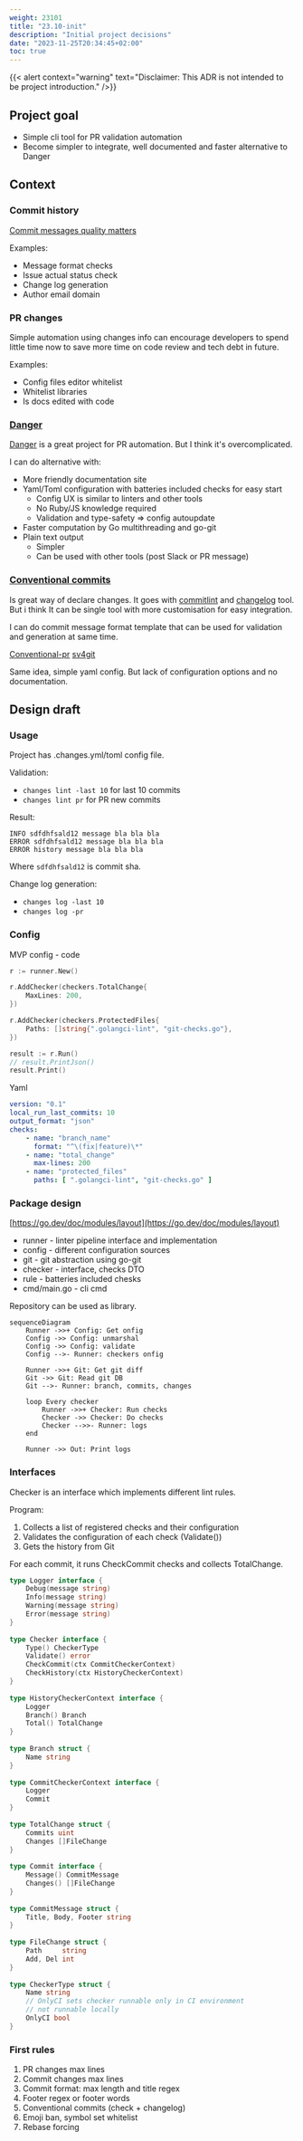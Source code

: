 ```yaml
---
weight: 23101
title: "23.10-init"
description: "Initial project decisions"
date: "2023-11-25T20:34:45+02:00"
toc: true
---
```


{{< alert context="warning" text="Disclaimer: This ADR is not intended to be project introduction." />}}

## Project goal

- Simple cli tool for PR validation automation
- Become simpler to integrate, well documented and faster alternative to Danger

## Context

### Commit history

[Commit messages quality matters](https://cbea.ms/git-commit/)

Examples:
- Message format checks
- Issue actual status check
- Change log generation
- Author email domain
### PR changes

Simple automation using changes info can encourage developers to spend little time now to save more time on code review and tech debt in future.

Examples:
- Config files editor whitelist
- Whitelist libraries
- Is docs edited with code

### [Danger](https://danger.systems/js/)

[Danger](https://danger.systems/js/) is a great project for PR automation. But I think it's overcomplicated.

I can do alternative with:
- More friendly documentation site
- Yaml/Toml configuration with batteries included checks for easy start
    - Config UX is similar to linters and other tools
    - No Ruby/JS knowledge required
    - Validation and type-safety => config autoupdate
- Faster computation by Go multithreading and go-git
- Plain text output
    - Simpler
    - Can be used with other tools (post Slack or PR message)

### [Conventional commits](https://www.conventionalcommits.org/en/v1.0.0/)

Is great way of declare changes. It goes with [commitlint](https://github.com/conventional-changelog/commitlint) and [changelog](https://github.com/conventional-changelog/conventional-changelog) tool. But i think It can be single tool with more customisation for easy integration.

I can do commit message format template that can be used for validation and generation at same time.

[Conventional-pr](https://github.com/Namchee/conventional-pr) [sv4git](https://github.com/bvieira/sv4git)

Same idea, simple yaml config. But lack of configuration options and no documentation.

## Design draft

### Usage

Project has .changes.yml/toml config file.

Validation:
-  `changes lint -last 10` for last 10 commits
-  `changes lint pr` for PR new commits

Result:
```
INFO sdfdhfsald12 message bla bla bla
ERROR sdfdhfsald12 message bla bla bla
ERROR history message bla bla bla
```  

Where `sdfdhfsald12` is commit sha.

Change log generation:
- `changes log -last 10`
- `changes log -pr`
### Config

MVP config - code

```go
r := runner.New()

r.AddChecker(checkers.TotalChange{
    MaxLines: 200,
})

r.AddChecker(checkers.ProtectedFiles{
    Paths: []string{".golangci-lint", "git-checks.go"},
})

result := r.Run()
// result.PrintJson()
result.Print()
```

Yaml

```yaml
version: "0.1"
local_run_last_commits: 10
output_format: "json"
checks:
    - name: "branch_name"
      format: "^\(fix|feature)\*"
    - name: "total_change"
      max-lines: 200
    - name: "protected_files"
      paths: [ ".golangci-lint", "git-checks.go" ]
```

### Package design

[https://go.dev/doc/modules/layout](https://go.dev/doc/modules/layout)

- runner - linter pipeline interface and implementation
- config - different configuration sources
- git - git abstraction using go-git
- checker - interface, checks DTO
- rule - batteries included chesks
- cmd/main.go - cli cmd

Repository can be used as library.

```mermaid
sequenceDiagram
	Runner ->>+ Config: Get onfig
	Config ->> Config: unmarshal
	Config ->> Config: validate
	Config -->- Runner: checkers onfig
	  
	Runner ->>+ Git: Get git diff
	Git ->> Git: Read git DB
	Git -->- Runner: branch, commits, changes

	loop Every checker
		Runner ->>+ Checker: Run checks
		Checker ->> Checker: Do checks
		Checker -->>- Runner: logs
	end

	Runner ->> Out: Print logs
```

### Interfaces

Checker is an interface which implements different lint rules.

Program:

1. Collects a list of registered checks and their configuration
2. Validates the configuration of each check (Validate())
3. Gets the history from Git

For each commit, it runs CheckCommit checks and collects TotalChange.

```go
type Logger interface {
    Debug(message string)
    Info(message string)
    Warning(message string)
    Error(message string)
}
  
type Checker interface {
    Type() CheckerType
    Validate() error
    CheckCommit(ctx CommitCheckerContext)
    CheckHistory(ctx HistoryCheckerContext)
}
  
type HistoryCheckerContext interface {
    Logger
    Branch() Branch
    Total() TotalChange
}
  
type Branch struct {
    Name string
}
  
type CommitCheckerContext interface {
    Logger
    Commit
}
  
type TotalChange struct {
    Commits uint
    Changes []FileChange
}
  
type Commit interface {
    Message() CommitMessage
    Changes() []FileChange
}
  
type CommitMessage struct {
    Title, Body, Footer string
}
  
type FileChange struct {
    Path     string
    Add, Del int
}
  
type CheckerType struct {
    Name string
    // OnlyCI sets checker runnable only in CI environment
    // not runnable locally
    OnlyCI bool
}
```

### First rules

1. PR changes max lines
2. Commit changes max lines
3. Commit format: max length and title regex
4. Footer regex or footer words
5. Conventional commits (check + changelog)
6. Emoji ban, symbol set whitelist
7. Rebase forcing
